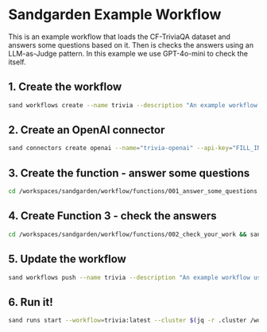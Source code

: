 # Sandgarden Example Workflow

This is an example workflow that loads the CF-TriviaQA dataset and answers some questions based on it.
Then is checks the answers using an LLM-as-Judge pattern. In this example we use GPT-4o-mini to check the itself.

## 1. Create the workflow

```bash
sand workflows create --name trivia --description "An example workflow using GPT-4o-mini to answer questions from the CF-TriviaQA Dataset" --stages='[{"function":"answer-some-questions:latest"}]'
```

## 2. Create an OpenAI connector

```bash
sand connectors create openai --name="trivia-openai" --api-key="FILL_IN"
```

## 3. Create the function - answer some questions

```bash
cd /workspaces/sandgarden/workflow/functions/001_answer_some_questions && sand functions create docker --name=answer-some-questions --file=. --baseImage="python:3.12" --entrypoint="handler.handler" --connector trivia-openai --tag=latest --outputSchema "$(cat response_schema.json)" --cluster $(jq -r .cluster /workspaces/sandgarden/.devcontainer/.sandgarden/staticcfg.json)
```

## 4. Create Function 3 - check the answers

```bash
cd /workspaces/sandgarden/workflow/functions/002_check_your_work && sand functions create docker --name=check-your-work --file=. --baseImage="python:3.12" --entrypoint="handler.handler" --connector trivia-openai --outputSchema "$(cat output_schema.json)" --tag latest --inputSchema "$(cat input_schema.json)" --cluster $(jq -r .cluster /workspaces/sandgarden/.devcontainer/.sandgarden/staticcfg.json)
```

## 5. Update the workflow

```bash
sand workflows push --name trivia --description "An example workflow using GPT-4o-mini to answer questions from the CF-TriviaQA Dataset" --stages='[{"function":"answer-some-questions:latest"},{"function":"check-your-work:latest"}]'  --tag latest
```

## 6. Run it!

```bash
sand runs start --workflow=trivia:latest --cluster $(jq -r .cluster /workspaces/sandgarden/.devcontainer/.sandgarden/staticcfg.json)
```